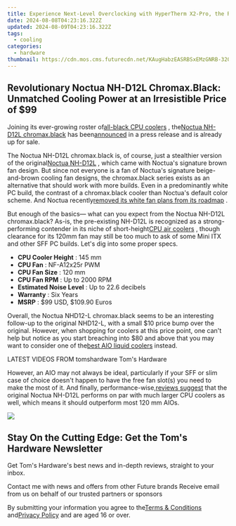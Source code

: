 ```yaml
---
title: Experience Next-Level Overclocking with HyperTherm X2-Pro, the Revolutionary 2-in-1 AIO Cooler
date: 2024-08-08T04:23:16.322Z
updated: 2024-08-09T04:23:16.322Z
tags:
  - cooling
categories:
  - hardware
thumbnail: https://cdn.mos.cms.futurecdn.net/KAugHabzEASRBSxEMzGNRB-320-80.jpg
---
```


## Revolutionary Noctua NH-D12L Chromax.Black: Unmatched Cooling Power at an Irresistible Price of $99

Joining its ever-growing roster of[all-black CPU coolers](https://www.tomshardware.com/pc-components/cooling/noctua-releases-blacked-out-nh-d9l-and-nh-l9x65-chromablack-cpu-coolers) , the[Noctua NH-D12L chromax.black](https://target.georiot.com/Proxy.ashx?tsid=45723&GR%5FURL=https%3A%2F%2Famazon.com%2Fdp%2FB0CVKZ9T3Q%3Ftag%3Dhawk-future-20%26ascsubtag%3Dtomshardware-us-9816298357526699486-20) has been[announced](https://noctua.at/en/noctua-presents-nh-d12l-chromax-black-cpu-cooler) in a press release and is already up for sale.

 The Noctua NH-D12L chromax.black is, of course, just a stealthier version of the original[Noctua NH-D12L](https://www.tomshardware.com/news/noctua-nh-d12l-cpu-cooler) , which came with Noctua's signature brown fan design. But since not everyone is a fan of Noctua's signature beige-and-brown cooling fan designs, the chromax.black series exists as an alternative that should work with more builds. Even in a predominantly white PC build, the contrast of a chromax.black cooler than Noctua's default color scheme. And Noctua recently[removed its white fan plans from its roadmap](https://www.tomshardware.com/news/noctua-white-fans-roadmap) .

 But enough of the basics— what can you expect from the Noctua NH-D12L chromax.black? As-is, the pre-existing NH-D12L is recognized as a strong-performing contender in its niche of short-height[CPU air coolers](https://www.tomshardware.com/reviews/best-cpu-coolers,4181.html) , though clearance for its 120mm fan may still be too much to ask of some Mini ITX and other SFF PC builds. Let's dig into some proper specs.

* **CPU Cooler Height** : 145 mm
* **CPU Fan** : NF-A12x25r PWM
* **CPU Fan Size** : 120 mm
* **CPU Fan RPM** : Up to 2000 RPM
* **Estimated Noise Level** : Up to 22.6 decibels
* **Warranty** : Six Years
* **MSRP** : $99 USD, $109.90 Euros

 Overall, the Noctua NHD12-L chromax.black seems to be an interesting follow-up to the original NHD12-L, with a small $10 price bump over the original. However, when shopping for coolers at this price point, one can't help but notice as you start breaching into $80 and above that you may want to consider one of the[best AIO liquid coolers](https://www.tomshardware.com/best-picks/best-aio-coolers) instead.

 LATEST VIDEOS FROM tomshardware Tom's Hardware

 However, an AIO may not always be ideal, particularly if your SFF or slim case of choice doesn't happen to have the free fan slot(s) you need to make the most of it. And finally, performance-wise,[reviews suggest](https://youtu.be/xZQwKgf%5FIYU?t=380) that the original Noctua NH-D12L performs on par with much larger CPU coolers as well, which means it should outperform most 120 mm AIOs.

<!-- affiliate ads begin -->
<a href="https://store.iobit.com/order/checkout.php?PRODS=1468905&QTY=1&AFFILIATE=108875&CART=1"><img src="https://secure.avangate.com/images/merchant/184260348236f9554fe9375772ff966e/ascscan_728x90.png" border="0"></a>
<!-- affiliate ads end -->
## Stay On the Cutting Edge: Get the Tom's Hardware Newsletter

 Get Tom's Hardware's best news and in-depth reviews, straight to your inbox.

 Contact me with news and offers from other Future brands  Receive email from us on behalf of our trusted partners or sponsors

 By submitting your information you agree to the[Terms & Conditions](https://futureplc.com/terms-conditions/) and[Privacy Policy](https://futureplc.com/privacy-policy/) and are aged 16 or over.


<ins class="adsbygoogle"
     style="display:block"
     data-ad-format="autorelaxed"
     data-ad-client="ca-pub-7571918770474297"
     data-ad-slot="1223367746"></ins>



<ins class="adsbygoogle"
     style="display:block"
     data-ad-client="ca-pub-7571918770474297"
     data-ad-slot="8358498916"
     data-ad-format="auto"
     data-full-width-responsive="true"></ins>
